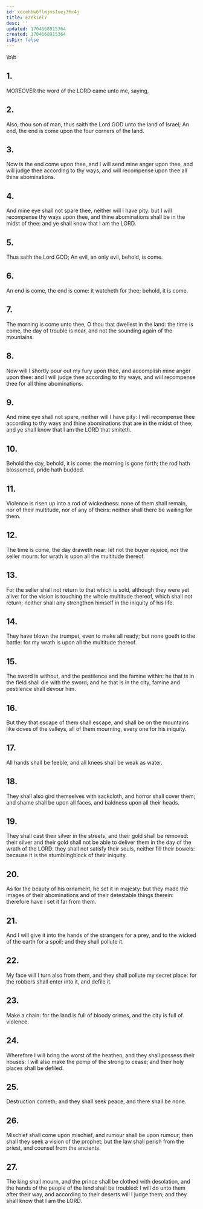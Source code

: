```yaml
---
id: xocehbw6flmjms1uej36c4j
title: Ezekiel7
desc: ''
updated: 1704668915364
created: 1704668915364
isDir: false
---
```

\b\b
## 1.
MOREOVER the word of the LORD came unto me, saying,
## 2.
Also, thou son of man, thus saith the Lord GOD unto the land of Israel; An end, the end is come upon the four corners of the land.
## 3.
Now is the end come upon thee, and I will send mine anger upon thee, and will judge thee according to thy ways, and will recompense upon thee all thine abominations.
## 4.
And mine eye shall not spare thee, neither will I have pity: but I will recompense thy ways upon thee, and thine abominations shall be in the midst of thee: and ye shall know that I am the LORD.
## 5.
Thus saith the Lord GOD; An evil, an only evil, behold, is come.
## 6.
An end is come, the end is come: it watcheth for thee; behold, it is come.
## 7.
The morning is come unto thee, O thou that dwellest in the land: the time is come, the day of trouble is near, and not the sounding again of the mountains.
## 8.
Now will I shortly pour out my fury upon thee, and accomplish mine anger upon thee: and I will judge thee according to thy ways, and will recompense thee for all thine abominations.
## 9.
And mine eye shall not spare, neither will I have pity: I will recompense thee according to thy ways and thine abominations that are in the midst of thee; and ye shall know that I am the LORD that smiteth.
## 10.
Behold the day, behold, it is come: the morning is gone forth; the rod hath blossomed, pride hath budded.
## 11.
Violence is risen up into a rod of wickedness: none of them shall remain, nor of their multitude, nor of any of theirs: neither shall there be wailing for them.
## 12.
The time is come, the day draweth near: let not the buyer rejoice, nor the seller mourn: for wrath is upon all the multitude thereof.
## 13.
For the seller shall not return to that which is sold, although they were yet alive: for the vision is touching the whole multitude thereof, which shall not return; neither shall any strengthen himself in the iniquity of his life.
## 14.
They have blown the trumpet, even to make all ready; but none goeth to the battle: for my wrath is upon all the multitude thereof.
## 15.
The sword is without, and the pestilence and the famine within: he that is in the field shall die with the sword; and he that is in the city, famine and pestilence shall devour him.
## 16.
But they that escape of them shall escape, and shall be on the mountains like doves of the valleys, all of them mourning, every one for his iniquity.
## 17.
All hands shall be feeble, and all knees shall be weak as water.
## 18.
They shall also gird themselves with sackcloth, and horror shall cover them; and shame shall be upon all faces, and baldness upon all their heads.
## 19.
They shall cast their silver in the streets, and their gold shall be removed: their silver and their gold shall not be able to deliver them in the day of the wrath of the LORD: they shall not satisfy their souls, neither fill their bowels: because it is the stumblingblock of their iniquity.
## 20.
As for the beauty of his ornament, he set it in majesty: but they made the images of their abominations and of their detestable things therein: therefore have I set it far from them.
## 21.
And I will give it into the hands of the strangers for a prey, and to the wicked of the earth for a spoil; and they shall pollute it.
## 22.
My face will I turn also from them, and they shall pollute my secret place: for the robbers shall enter into it, and defile it.
## 23.
Make a chain: for the land is full of bloody crimes, and the city is full of violence.
## 24.
Wherefore I will bring the worst of the heathen, and they shall possess their houses: I will also make the pomp of the strong to cease; and their holy places shall be defiled.
## 25.
Destruction cometh; and they shall seek peace, and there shall be none.
## 26.
Mischief shall come upon mischief, and rumour shall be upon rumour; then shall they seek a vision of the prophet; but the law shall perish from the priest, and counsel from the ancients.
## 27.
The king shall mourn, and the prince shall be clothed with desolation, and the hands of the people of the land shall be troubled: I will do unto them after their way, and according to their deserts will I judge them; and they shall know that I am the LORD.
